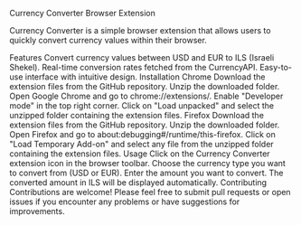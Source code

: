Currency Converter Browser Extension

Currency Converter is a simple browser extension that allows users to quickly convert currency values within their browser.

Features
Convert currency values between USD and EUR to ILS (Israeli Shekel).
Real-time conversion rates fetched from the CurrencyAPI.
Easy-to-use interface with intuitive design.
Installation
Chrome
Download the extension files from the GitHub repository.
Unzip the downloaded folder.
Open Google Chrome and go to chrome://extensions/.
Enable "Developer mode" in the top right corner.
Click on "Load unpacked" and select the unzipped folder containing the extension files.
Firefox
Download the extension files from the GitHub repository.
Unzip the downloaded folder.
Open Firefox and go to about:debugging#/runtime/this-firefox.
Click on "Load Temporary Add-on" and select any file from the unzipped folder containing the extension files.
Usage
Click on the Currency Converter extension icon in the browser toolbar.
Choose the currency type you want to convert from (USD or EUR).
Enter the amount you want to convert.
The converted amount in ILS will be displayed automatically.
Contributing
Contributions are welcome! Please feel free to submit pull requests or open issues if you encounter any problems or have suggestions for improvements.







